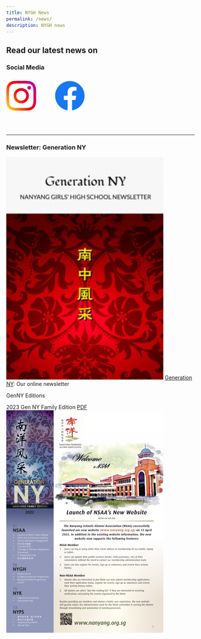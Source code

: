 ```yaml
---
title: NYGH News
permalink: /news/
description: NYGH news
---
```

## **Read our latest news on** 

### **Social Media**

<a href="https://www.instagram.com/nygh_official/">
<img style="width:80px; float: left; margin: 10px 50px 50px 0px;" src="/images/instagram_glyph_gradient_rgb.png"></a>
<a href="https://www.facebook.com/NanyangGirlsHighSchool">
<img style="width:80px; float: left; margin: 10px 50px 50px 0px;" src="/images/f_logo_rgb-blue_250.png"></a>

<br style="clear:both">

<hr>

### **Newsletter: Generation NY**

![](/images/genny-thumbnail-1.jpg)
[Generation NY](http://generationny.home.blog/): Our online newsletter

GenNY Editions

2023 Gen NY Family Edition [PDF](/files/Newsletters/2020_family_edition.pdf)
![](/images/genny_family_edition_2022.jpg)